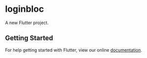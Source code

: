 # loginbloc

A new Flutter project.

## Getting Started

For help getting started with Flutter, view our online
[documentation](https://flutter.io/).
